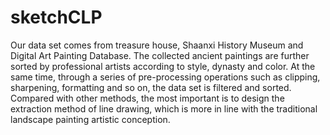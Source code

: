 # sketchCLP
Our data set comes from treasure house, Shaanxi History Museum and Digital Art Painting Database. The collected ancient paintings are further sorted by professional artists according to style, dynasty and color. At the same time, through a series of pre-processing operations such as clipping, sharpening, formatting and so on, the data set is filtered and sorted. Compared with other methods, the most important is to design the extraction method of line drawing, which is more in line with the traditional landscape painting artistic conception.
